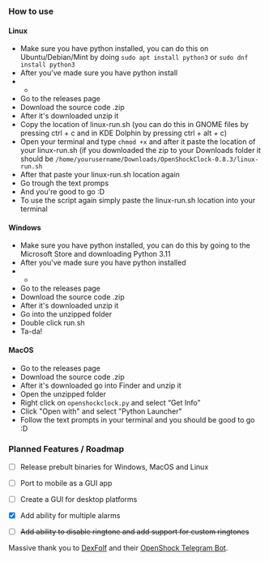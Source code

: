 ### How to use
#### Linux
- Make sure you have python installed, you can do this on Ubuntu/Debian/Mint by doing ```sudo apt install python3``` or ```sudo dnf install python3```
- After you've made sure you have python install
- -
- Go to the releases page
- Download the source code .zip
- After it's downloaded unzip it
- Copy the location of linux-run.sh (you can do this in GNOME files by pressing ctrl + c and in KDE Dolphin by pressing ctrl +  alt + c)
- Open your terminal and type ```chmod +x``` and after it paste the location of your linux-run.sh (if you downloaded the zip to your Downloads folder it should be ```/home/yourusername/Downloads/OpenShockClock-0.8.3/linux-run.sh```
- After that paste your linux-run.sh location again
- Go trough the text promps
- And you're good to go :D
- To use the script again simply paste the linux-run.sh location into your terminal
#### Windows
- Make sure you have python installed, you can do this by going to the Microsoft Store and downloading Python 3.11
- After you've made sure you have python installed
- -
- Go to the releases page
- Download the source code .zip
- After it's downloaded unzip it
- Go into the unzipped folder
- Double click run.sh
- Ta-da!
#### MacOS
- Go to the releases page
- Download the source code .zip
- After it's downloaded go into Finder and unzip it
- Open the unzipped folder
- Right click on ```openshockclock.py``` and select “Get Info”
- Click "Open with" and select "Python Launcher"
- Follow the text prompts in your terminal and you should be good to go :D
  
### Planned Features / Roadmap
- [ ] Release prebult binaries for Windows, MacOS and Linux
- [ ] Port to mobile as a GUI app
- [ ] Create a GUI for desktop platforms

- [x] Add ability for multiple alarms
- [ ] ~~Add ability to disable ringtone and add support for custom ringtones~~

Massive thank you to [DexFolf](https://github.com/DexFolf) and their [OpenShock Telegram Bot](https://github.com/DexFolf/OpenShockTelegramBot).
